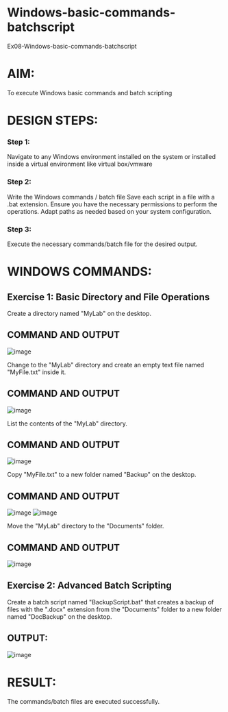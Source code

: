 # Windows-basic-commands-batchscript
Ex08-Windows-basic-commands-batchscript

# AIM:
To execute Windows basic commands and batch scripting

# DESIGN STEPS:

### Step 1:

Navigate to any Windows environment installed on the system or installed inside a virtual environment like virtual box/vmware 

### Step 2:

Write the Windows commands / batch file
Save each script in a file with a .bat extension.
Ensure you have the necessary permissions to perform the operations.
Adapt paths as needed based on your system configuration.
### Step 3:

Execute the necessary commands/batch file for the desired output. 




# WINDOWS COMMANDS:
## Exercise 1: Basic Directory and File Operations
Create a directory named "MyLab" on the desktop.


## COMMAND AND OUTPUT
![image](https://github.com/user-attachments/assets/9d8f7558-1a86-4ec5-bc33-d26cfd344035)

Change to the "MyLab" directory and create an empty text file named "MyFile.txt" inside it.


## COMMAND AND OUTPUT
![image](https://github.com/user-attachments/assets/ca8fe166-32b6-47bb-901e-fcc961b5112d)


List the contents of the "MyLab" directory.


## COMMAND AND OUTPUT
![image](https://github.com/user-attachments/assets/e221ccdc-f31e-4d8f-8961-4b1ee31bbc19)


Copy "MyFile.txt" to a new folder named "Backup" on the desktop.

## COMMAND AND OUTPUT
![image](https://github.com/user-attachments/assets/cd95f498-27fd-4029-a265-a3a3e7b55c1f)
![image](https://github.com/user-attachments/assets/5844a741-a554-47a1-8804-76b7a8a394da)


Move the "MyLab" directory to the "Documents" folder.


## COMMAND AND OUTPUT
![image](https://github.com/user-attachments/assets/b4b5f8c1-6375-44dc-b1c8-6d2fc866e2a8)


## Exercise 2: Advanced Batch Scripting
Create a batch script named "BackupScript.bat" that creates a backup of files with the ".docx" extension from the "Documents" folder to a new folder named "DocBackup" on the desktop.







## OUTPUT:
![image](https://github.com/user-attachments/assets/92d45c3a-06a1-45b8-8a13-4d2a77c6c092)






# RESULT:
The commands/batch files are executed successfully.

